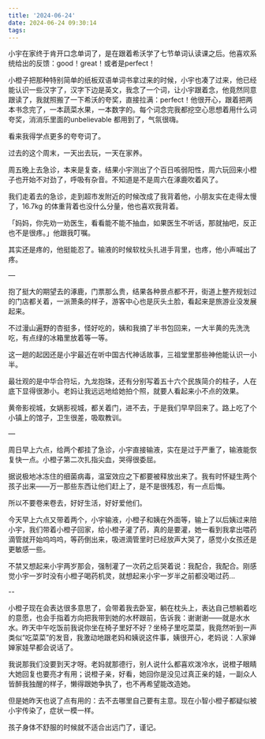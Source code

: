 ```yaml
---
title: '2024-06-24'
date: 2024-06-24 09:30:14
tags:
---
```


小宇在家终于肯开口念单词了，是在跟着希沃学了七节单词认读课之后。他喜欢系统给出的反馈：good！great！或者是perfect！

小橙子把那种特别简单的纸板双语单词书拿过来的时候，小宇也凑了过来，他已经能认识一些汉字了，汉字下边是英文，我念了一个词，让小宇跟着念，他竟然同意跟读了，我就照搬了一下希沃的夸奖，直接拉满：perfect！他很开心，跟着把两本书念完了，一本蔬菜水果，一本数字的。每个词念完我都挖空心思想着用什么词夸奖，消消乐里面的unbelievable 都用到了，气氛很嗨。

看来我得学点更多的夸夸词了。

过去的这个周末，一天出去玩，一天在家养。

周五晚上去急诊，本来是复查，结果小宇测出了个百日咳弱阳性，周六玩回来小橙子也开始不对劲了，呼吸有杂音。不知道是不是周六在涿鹿吹着风了。

我们走着去的急诊，走到超市发附近的时候改成了我背着他，小朋友实在走得太慢了，16.7kg 的体重背着也没什么分量，他也喜欢我背着。

「妈妈，你先劝一劝医生，看看能不能不抽血，如果医生不听话，那就抽吧，反正也不是很疼。」他跟我叮嘱。

其实还是疼的，他挺能忍了。输液的时候软枕头扎进手背里，也疼，他小声喊出了疼。

—

抱了挺大的期望去的涿鹿，门票那么贵，结果各种景点都不开，街道上整齐规划过的门店都关着，一派萧条的样子，游客中心也是灰头土脸，看起来是旅游业没发展起来。

不过漫山遍野的杏挺多，怪好吃的，姨和我摘了半书包回来，一大半黄的先洗洗吃，有点绿的冰箱里放着等一等。

这一趟的起因还是小宇最近在听中国古代神话故事，三祖堂里那些神他能认识一小半。

最壮观的是中华合符坛，九龙抱珠，还有分别写着五十六个民族简介的柱子，人在底下显得很渺小。老妈让我远远地给她拍个照，就要人看起来小不点的效果。

黄帝影视城，女娲影视城，都关着门，进不去，于是我们早早回来了。路上吃了个小镇上的馆子，卫生很差，吸取教训。

—

周日早上六点，给两个都挂了急诊，小宇直接输液，实在是过于严重了，输液能恢复快一点。小橙子第二次扎指尖血，哭得很委屈。

据说极地冰冻住的细菌病毒，温室效应之下都要被释放出来了。我有时怀疑生两个孩子出来——万一那些东西让他们赶上了，是不是很残忍，有一点后悔。

所以不要卷来卷去，好好生活，好好爱他们。

今天早上六点又带着两个，小宇输液，小橙子和姨在外面等，输上了以后姨过来陪小宇，我们带着小橙子回家，给小橙子灌了药，真的是要灌，她一看到我拿出喂药滴管就开始呜呜呜，等药倒出来，吸进滴管里时已经放声大哭了，感觉小女孩还是更敏感一些。

不禁又想起来小宇两岁那会，强制灌了一次药之后哭着说：我配合，我配合。刚感觉小宇一岁时没有小橙子喝药机灵，就想起来小宇一岁半之前都没喝过药...

--

小橙子现在会表达很多意思了，会带着我去卧室，躺在枕头上，表达自己想躺着吃的意愿，也会手指着方向把我带到她的水杯跟前，告诉我：谢谢谢——就是水水水。昨天中午吃饭前我说你坐在椅子里好不好？坐椅子里吃菜菜，我竟然听到一声类似“吃菜菜”的发音，我激动地跟老妈和姨说这件事，姨很开心，老妈说：人家婵婵家娃早都会说话了。

我说那我们没要到天才呀。老妈就那德行，别人说什么都喜欢泼冷水，说橙子眼睛大她回复也要亮才有用；说橙子亲，好看，她回你是没见过真正亲的娃，一副众人皆醉我独醒的样子，懒得跟她争执了，也不再希望能改造她。

但是她昨天也说了点有用的：去不去哪里自己要有主意。现在小智小橙子都疑似被小宇传染了，症状一模一样。

孩子身体不舒服的时候就不适合出远门了，谨记。



